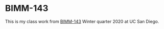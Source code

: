 # BIMM-143

This is my class work from [BIMM-143](https://bioboot.github.io/bimm143_W20) Winter quarter 2020 at UC San Diego.
